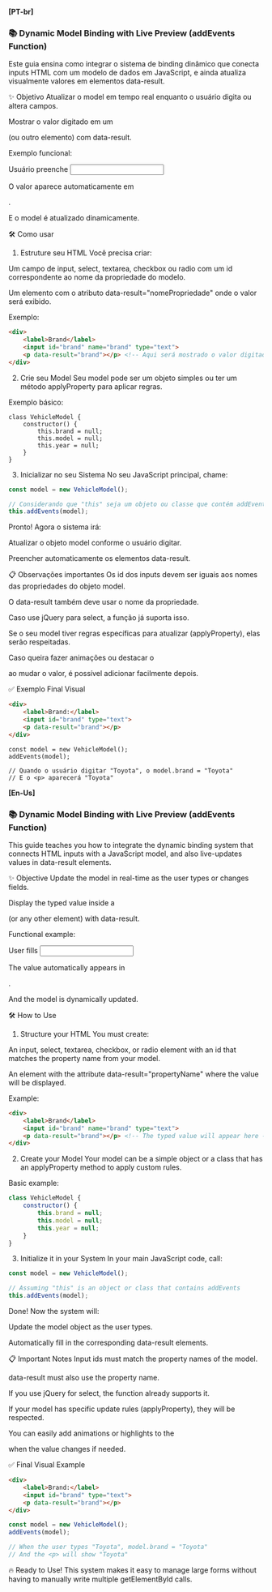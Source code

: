 **[PT-br]**

### 📚 Dynamic Model Binding with Live Preview (addEvents Function)
Este guia ensina como integrar o sistema de binding dinâmico que conecta inputs HTML com um modelo de dados em JavaScript, e ainda atualiza visualmente valores em elementos data-result.

✨ Objetivo
Atualizar o model em tempo real enquanto o usuário digita ou altera campos.

Mostrar o valor digitado em um <p> (ou outro elemento) com data-result.

Exemplo funcional:

Usuário preenche <input id="brand" />

O valor aparece automaticamente em <p data-result="brand"></p>.

E o model é atualizado dinamicamente.

🛠️ Como usar
1. Estruture seu HTML
Você precisa criar:

Um campo de input, select, textarea, checkbox ou radio com um id correspondente ao nome da propriedade do modelo.

Um elemento com o atributo data-result="nomePropriedade" onde o valor será exibido.

Exemplo:
```html
<div>
    <label>Brand</label>
    <input id="brand" name="brand" type="text">
    <p data-result="brand"></p> <!-- Aqui será mostrado o valor digitado -->
</div>
```

2. Crie seu Model
Seu model pode ser um objeto simples ou ter um método applyProperty para aplicar regras.

Exemplo básico:

```javacript
class VehicleModel {
    constructor() {
        this.brand = null;
        this.model = null;
        this.year = null;
    }
}
```
3. Inicializar no seu Sistema
No seu JavaScript principal, chame:

```javascript
const model = new VehicleModel();

// Considerando que "this" seja um objeto ou classe que contém addEvents
this.addEvents(model);
```

Pronto! Agora o sistema irá:

Atualizar o objeto model conforme o usuário digitar.

Preencher automaticamente os elementos data-result.

📋 Observações importantes
Os id dos inputs devem ser iguais aos nomes das propriedades do objeto model.

O data-result também deve usar o nome da propriedade.

Caso use jQuery para select, a função já suporta isso.

Se o seu model tiver regras específicas para atualizar (applyProperty), elas serão respeitadas.

Caso queira fazer animações ou destacar o <p> ao mudar o valor, é possível adicionar facilmente depois.

✅ Exemplo Final Visual

```html
<div>
    <label>Brand:</label>
    <input id="brand" type="text">
    <p data-result="brand"></p>
</div>
```

```javacsript
const model = new VehicleModel();
addEvents(model);

// Quando o usuário digitar "Toyota", o model.brand = "Toyota" 
// E o <p> aparecerá "Toyota"
```

**[En-Us]**
### 📚 Dynamic Model Binding with Live Preview (addEvents Function)
This guide teaches you how to integrate the dynamic binding system that connects HTML inputs with a JavaScript model, and also live-updates values in data-result elements.

✨ Objective
Update the model in real-time as the user types or changes fields.

Display the typed value inside a <p> (or any other element) with data-result.

Functional example:

User fills <input id="brand" />

The value automatically appears in <p data-result="brand"></p>.

And the model is dynamically updated.

🛠️ How to Use
1. Structure your HTML
You must create:

An input, select, textarea, checkbox, or radio element with an id that matches the property name from your model.

An element with the attribute data-result="propertyName" where the value will be displayed.

Example:
```html
<div>
    <label>Brand</label>
    <input id="brand" name="brand" type="text">
    <p data-result="brand"></p> <!-- The typed value will appear here -->
</div>

```

2. Create your Model
Your model can be a simple object or a class that has an applyProperty method to apply custom rules.

Basic example:

```javascript
class VehicleModel {
    constructor() {
        this.brand = null;
        this.model = null;
        this.year = null;
    }
}

```

3. Initialize it in your System
In your main JavaScript code, call:

```javascript
const model = new VehicleModel();

// Assuming "this" is an object or class that contains addEvents
this.addEvents(model);
```
Done! Now the system will:

Update the model object as the user types.

Automatically fill in the corresponding data-result elements.

📋 Important Notes
Input ids must match the property names of the model.

data-result must also use the property name.

If you use jQuery for select, the function already supports it.

If your model has specific update rules (applyProperty), they will be respected.

You can easily add animations or highlights to the <p> when the value changes if needed.

✅ Final Visual Example

```html
<div>
    <label>Brand:</label>
    <input id="brand" type="text">
    <p data-result="brand"></p>
</div>

```

```javascript
const model = new VehicleModel();
addEvents(model);

// When the user types "Toyota", model.brand = "Toyota"
// And the <p> will show "Toyota"
```

🔥 Ready to Use!
This system makes it easy to manage large forms without having to manually write multiple getElementById calls.

